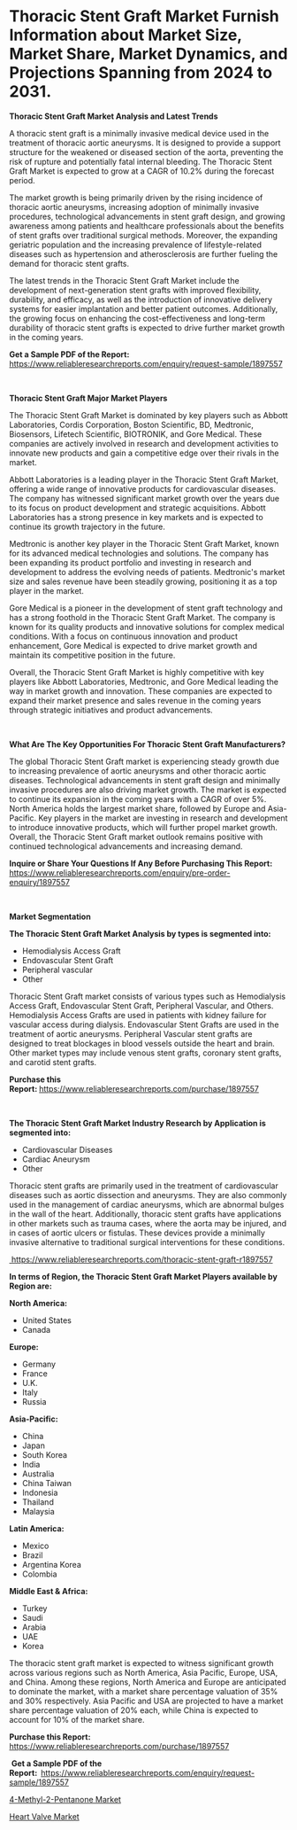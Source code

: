 <p><h1>Thoracic Stent Graft Market Furnish Information about Market Size, Market Share, Market Dynamics, and Projections Spanning from 2024 to 2031.</h1></p><p><strong>Thoracic Stent Graft Market Analysis and Latest Trends</strong></p>
<p><p>A thoracic stent graft is a minimally invasive medical device used in the treatment of thoracic aortic aneurysms. It is designed to provide a support structure for the weakened or diseased section of the aorta, preventing the risk of rupture and potentially fatal internal bleeding. The Thoracic Stent Graft Market is expected to grow at a CAGR of 10.2% during the forecast period.</p><p>The market growth is being primarily driven by the rising incidence of thoracic aortic aneurysms, increasing adoption of minimally invasive procedures, technological advancements in stent graft design, and growing awareness among patients and healthcare professionals about the benefits of stent grafts over traditional surgical methods. Moreover, the expanding geriatric population and the increasing prevalence of lifestyle-related diseases such as hypertension and atherosclerosis are further fueling the demand for thoracic stent grafts.</p><p>The latest trends in the Thoracic Stent Graft Market include the development of next-generation stent grafts with improved flexibility, durability, and efficacy, as well as the introduction of innovative delivery systems for easier implantation and better patient outcomes. Additionally, the growing focus on enhancing the cost-effectiveness and long-term durability of thoracic stent grafts is expected to drive further market growth in the coming years.</p></p>
<p><strong>Get a Sample PDF of the Report:&nbsp;</strong> <a href="https://www.reliableresearchreports.com/enquiry/request-sample/1897557">https://www.reliableresearchreports.com/enquiry/request-sample/1897557</a></p>
<p>&nbsp;</p>
<p><strong>Thoracic Stent Graft Major Market Players</strong></p>
<p><p>The Thoracic Stent Graft Market is dominated by key players such as Abbott Laboratories, Cordis Corporation, Boston Scientific, BD, Medtronic, Biosensors, Lifetech Scientific, BIOTRONIK, and Gore Medical. These companies are actively involved in research and development activities to innovate new products and gain a competitive edge over their rivals in the market.</p><p>Abbott Laboratories is a leading player in the Thoracic Stent Graft Market, offering a wide range of innovative products for cardiovascular diseases. The company has witnessed significant market growth over the years due to its focus on product development and strategic acquisitions. Abbott Laboratories has a strong presence in key markets and is expected to continue its growth trajectory in the future.</p><p>Medtronic is another key player in the Thoracic Stent Graft Market, known for its advanced medical technologies and solutions. The company has been expanding its product portfolio and investing in research and development to address the evolving needs of patients. Medtronic's market size and sales revenue have been steadily growing, positioning it as a top player in the market.</p><p>Gore Medical is a pioneer in the development of stent graft technology and has a strong foothold in the Thoracic Stent Graft Market. The company is known for its quality products and innovative solutions for complex medical conditions. With a focus on continuous innovation and product enhancement, Gore Medical is expected to drive market growth and maintain its competitive position in the future.</p><p>Overall, the Thoracic Stent Graft Market is highly competitive with key players like Abbott Laboratories, Medtronic, and Gore Medical leading the way in market growth and innovation. These companies are expected to expand their market presence and sales revenue in the coming years through strategic initiatives and product advancements.</p></p>
<p>&nbsp;</p>
<p><strong>What Are The Key Opportunities For Thoracic Stent Graft Manufacturers?</strong></p>
<p><p>The global Thoracic Stent Graft market is experiencing steady growth due to increasing prevalence of aortic aneurysms and other thoracic aortic diseases. Technological advancements in stent graft design and minimally invasive procedures are also driving market growth. The market is expected to continue its expansion in the coming years with a CAGR of over 5%. North America holds the largest market share, followed by Europe and Asia-Pacific. Key players in the market are investing in research and development to introduce innovative products, which will further propel market growth. Overall, the Thoracic Stent Graft market outlook remains positive with continued technological advancements and increasing demand.</p></p>
<p><strong>Inquire or Share Your Questions If Any Before Purchasing This Report:</strong> <a href="https://www.reliableresearchreports.com/enquiry/pre-order-enquiry/1897557">https://www.reliableresearchreports.com/enquiry/pre-order-enquiry/1897557</a></p>
<p>&nbsp;</p>
<p><strong>Market Segmentation</strong></p>
<p><strong>The Thoracic Stent Graft Market Analysis by types is segmented into:</strong></p>
<p><ul><li>Hemodialysis Access Graft</li><li>Endovascular Stent Graft</li><li>Peripheral vascular</li><li>Other</li></ul></p>
<p><p>Thoracic Stent Graft market consists of various types such as Hemodialysis Access Graft, Endovascular Stent Graft, Peripheral Vascular, and Others. Hemodialysis Access Grafts are used in patients with kidney failure for vascular access during dialysis. Endovascular Stent Grafts are used in the treatment of aortic aneurysms. Peripheral Vascular stent grafts are designed to treat blockages in blood vessels outside the heart and brain. Other market types may include venous stent grafts, coronary stent grafts, and carotid stent grafts.</p></p>
<p><strong>Purchase this Report:&nbsp;</strong><a href="https://www.reliableresearchreports.com/purchase/1897557">https://www.reliableresearchreports.com/purchase/1897557</a></p>
<p>&nbsp;</p>
<p><strong>The Thoracic Stent Graft Market Industry Research by Application is segmented into:</strong></p>
<p><ul><li>Cardiovascular Diseases</li><li>Cardiac Aneurysm</li><li>Other</li></ul></p>
<p><p>Thoracic stent grafts are primarily used in the treatment of cardiovascular diseases such as aortic dissection and aneurysms. They are also commonly used in the management of cardiac aneurysms, which are abnormal bulges in the wall of the heart. Additionally, thoracic stent grafts have applications in other markets such as trauma cases, where the aorta may be injured, and in cases of aortic ulcers or fistulas. These devices provide a minimally invasive alternative to traditional surgical interventions for these conditions.</p></p>
<p><a href="https://www.reliableresearchreports.com/thoracic-stent-graft-r1897557">&nbsp;https://www.reliableresearchreports.com/thoracic-stent-graft-r1897557</a></p>
<p><strong>In terms of Region, the Thoracic Stent Graft Market Players available by Region are:</strong></p>
<p>
    <p> <strong> North America: </strong>
        <ul>
            <li>United States</li>
            <li>Canada</li>
        </ul>
        </p> 
    <p> <strong> Europe: </strong>
        <ul>
            <li>Germany</li>
            <li>France</li>
            <li>U.K.</li>
            <li>Italy</li>
            <li>Russia</li>
        </ul>
        </p> 
    <p> <strong> Asia-Pacific: </strong>
        <ul>
            <li>China</li>
            <li>Japan</li>
            <li>South Korea</li>
            <li>India</li>
            <li>Australia</li>
            <li>China Taiwan</li>
            <li>Indonesia</li>
            <li>Thailand</li>
            <li>Malaysia</li>
        </ul>
        </p> 
    <p> <strong> Latin America: </strong>
        <ul>
            <li>Mexico</li>
            <li>Brazil</li>
            <li>Argentina Korea</li>
            <li>Colombia</li>
        </ul>
        </p> 
    <p> <strong> Middle East & Africa: </strong>
        <ul>
            <li>Turkey</li>
            <li>Saudi</li>
            <li>Arabia</li>
            <li>UAE</li>
            <li>Korea</li>
        </ul>
    </p>
    </p>
<p><p>The thoracic stent graft market is expected to witness significant growth across various regions such as North America, Asia Pacific, Europe, USA, and China. Among these regions, North America and Europe are anticipated to dominate the market, with a market share percentage valuation of 35% and 30% respectively. Asia Pacific and USA are projected to have a market share percentage valuation of 20% each, while China is expected to account for 10% of the market share.</p></p>
<p><strong>Purchase this Report: </strong><a href="https://www.reliableresearchreports.com/purchase/1897557">https://www.reliableresearchreports.com/purchase/1897557</a></p>
<p>&nbsp;<strong>Get a Sample PDF of the Report:&nbsp;&nbsp;</strong><a href="https://www.reliableresearchreports.com/enquiry/request-sample/1897557">https://www.reliableresearchreports.com/enquiry/request-sample/1897557</a></p>
<p><strong></strong></p>
<p><p><a href="https://issuu.com/reportprime-2/docs/4-methyl-2-pentanone-market-size-2030.pptx">4-Methyl-2-Pentanone Market</a></p><p><a href="https://github.com/lbird53714/Market-Research-Report-List-4/blob/main/heart-valve-market.md">Heart Valve Market</a></p></p>